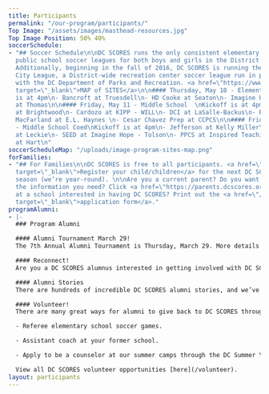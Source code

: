 ```yaml
---
title: Participants
permalink: "/our-program/participants/"
Top Image: "/assets/images/masthead-resources.jpg"
Top Image Position: 50% 40%
soccerSchedule:
- "## Soccer Schedule\n\nDC SCORES runs the only consistent elementary and middle
  public school soccer leagues for both boys and girls in the District of Columbia.
  Additionally, beginning in the fall of 2016, DC SCORES is running the DC SCORES
  City League, a District-wide recreation center soccer league run in partnership
  with the DC Department of Parks and Recreation. <a href=\"https://www.google.com/maps/d/u/0/viewer?mid=1ArueGtkLKryfnhjFva-7hHSZlD8&ll=38.8939219214454%2C-77.01469049999997&z=12\"
  target=\"_blank\">MAP of SITES</a>\n\n#### Thursday, May 10 - Elementary School\nKickoff
  is at 4pm\n- Bancroft at Truesdell\n- HD Cooke at Seaton\n- Imagine Hope - Tolson
  at Thomas\n\n#### Friday, May 11 - Middle School  \nKickoff is at 4pm \n- Truesdell
  at Brightwood\n- Cardozo at KIPP - WILL\n- DCI at LaSalle-Backus\n- Raymond at Lincoln\n-
  MacFarland at E.L. Haynes \n- Cesar Chavez Prep at CCPCS\n\n#### Friday, May 11
  - Middle School Coed\nKickoff is at 4pm\n- Jefferson at Kelly Miller\n- DC Scholars
  at Leckie\n- SEED at Imagine Hope - Tolson\n- PPCS at Inspired Teaching\n- Brookland
  at Hart\n"
soccerScheduleMap: "/uploads/image-program-sites-map.png"
forFamilies:
- "## For Families\n\nDC SCORES is free to all participants. <a href=\"http://register.dcscores.org\"
  target=\"_blank\">Register your child/children</a> for the next DC SCORES programming
  season (we’re year-round). \n\nAre you a current parent? Do you want to get all
  the information you need? Click <a href=\"https://parents.dcscores.org/\" target=\"_blank\">HERE</a>\n\nWork
  at a school interested in having DC SCORES? Print out the <a href=\"/uploads/dc-scores-new-school-application-2017.pdf\"
  target=\"_blank\">application form</a>."
programAlumni:
- |-
  ### Program Alumni

  #### Alumni Tournament March 29!
  The 7th Annual Alumni Tournament is Thursday, March 29. More details <a href="https://www.facebook.com/events/188999061706669/" target="_blank">HERE</a>

  #### Reconnect!
  Are you a DC SCORES alumnus interested in getting involved with DC SCORES? It’s easy to do! Simply email <a href="mailto:alumni@dcscores.org" target="_blank">alumni@dcscores.org</a>. You can also connect on social media by following <a href="https://www.instagram.com/DCSalumni/" target="_blank">@DCSalumni</a> on Instagram and @dcscores on Snapchat.

  #### Alumni Stories
  There are hundreds of incredible DC SCORES alumni stories, and we’ve been lucky to document just a few of them on our [blog](/blog).

  #### Volunteer!
  There are many great ways for alumni to give back to DC SCORES through volunteering.

  - Referee elementary school soccer games.

  - Assistant coach at your former school.

  - Apply to be a counselor at our summer camps through the DC Summer Youth Employment Program (SYEP).

  View all DC SCORES volunteer opportunities [here](/volunteer).
layout: participants
---
```


